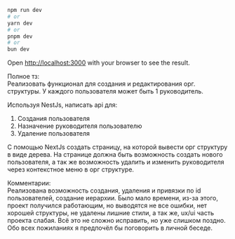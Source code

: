 ```bash
npm run dev
# or
yarn dev
# or
pnpm dev
# or
bun dev
```

Open [http://localhost:3000](http://localhost:3000) with your browser to see the result.

Полное тз:  
Реализовать функционал для создания и редактирования орг. структуры.
У каждого пользователя может быть 1 руководитель.

Используя NestJs, написать api для:
1. Создания пользователя
2. Назначение руководителя пользователю
3. Удаление пользователя

С помощью NextJs создать страницу, на которой вывести орг структуру в виде дерева.
На странице должна быть возможность создать нового пользователя, а так же возможность удалить и изменить руководителя через контекстное меню в орг структуре.

Комментарии:  
Реализована возможность создания, удаления и привязки по id пользователей, создание иерархии.
Было мало времени, из-за этого, проект получился работающим,
но выводятся не все ошибки, нет хорошей структуры, не удалены лишние стили, а так же, ux/ui часть проекта слабая.
Всё это не сложно исправить, но уже слишком поздно. Обо всех пожиланиях я предпочёл бы поговорить в личной беседе.
